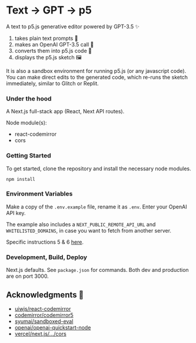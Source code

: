 # Text → GPT → p5

A text to p5.js generative editor powered by GPT-3.5 ✨
1. takes plain text prompts 📝
2. makes an OpenAI GPT-3.5 call 🤖
2. converts them into p5.js code 🌸
3. displays the p5.js sketch 🖼️

It is also a sandbox environment for running p5.js (or any javascript code). You can make direct edits to the generated code, which re-runs the sketch immediately, similar to Glitch or Replit. 

### Under the hood

A Next.js full-stack app (React, Next API routes).

Node module(s):
- react-codemirror
- cors
  
### Getting Started

To get started, clone the repository and install the necessary node modules.

`npm install`

### Environment Variables

Make a copy of the `.env.example` file, rename it as `.env`. Enter your OpenAI API key.

The example also includes a `NEXT_PUBLIC_REMOTE_API_URL` and `WHITELISTED_DOMAINS`, in case you want to fetch from another server.

Specific instructions 5 & 6 [here](https://github.com/openai/openai-quickstart-node).

### Development, Build, Deploy

Next.js defaults. See `package.json` for commands.
Both dev and production are on port 3000.


## Acknowledgments 🙏

- [uiwjs/react-codemirror](https://github.com/uiwjs/react-codemirror)
- [codemirror/codemirror5](https://github.com/codemirror/codemirror5)
- [syumai/sandboxed-eval](https://github.com/syumai/sandboxed-eval)
- [openai/openai-quickstart-node](https://github.com/openai/openai-quickstart-node)
- [vercel/next.js/.../cors](https://github.com/vercel/next.js/blob/canary/examples/api-routes-cors/pages/api/cors.ts)
